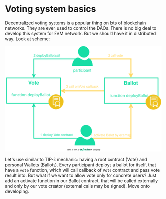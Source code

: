 # Voting system basics

Decentralized voting systems is a popular thing on lots of blockchain networks. They are even used to control the DAOs. There is no big deal to develop this system for EVM network. But we should have it in distributed way. Look at scheme:

![](<../../../../static/img/vote.svg>)
<!-- <p>Simple vote system</p> -->

Let's use similar to TIP-3 mechanic: having a root contract (Vote) and personal Wallets (Ballots). Every participant deploys a ballot for itself, that have a `vote` function, which will call callback of `Vote` contract and pass vote result into. But what if we want to allow vote only for concrete users? Just add an activate function in our Ballot contract, that will be called externally and only by our vote creator (external calls may be signed). Move onto developing.
